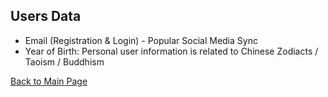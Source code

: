 ## Users Data
- Email (Registration & Login) - Popular Social Media Sync 
- Year of Birth: Personal user information is related to Chinese Zodiacts / Taoism / Buddhism  

[Back to Main Page](../README.md)